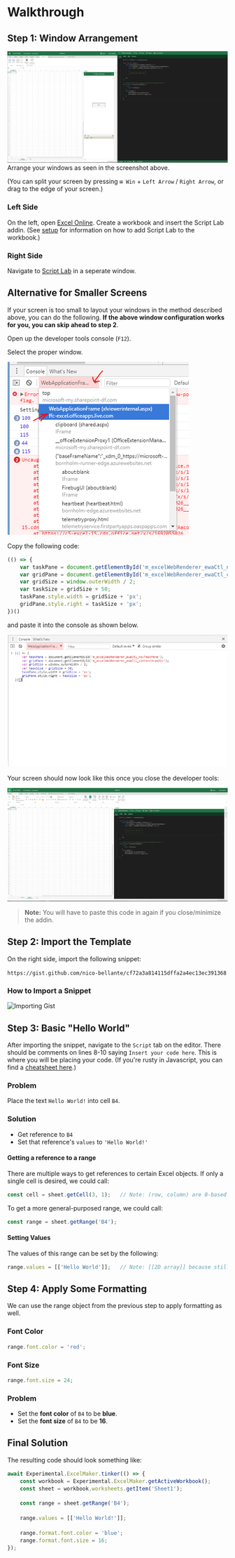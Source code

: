 # Walkthrough
## Step 1: Window Arrangement
![Maker Window Arrangement](../media/maker/WindowArrangement.png)
Arrange your windows as seen in the screenshot above.

(You can split your screen by pressing `⊞ Win` + `Left Arrow` / `Right Arrow`, or drag to the edge of your screen.)
### Left Side
On the left, open [Excel Online](https://office.live.com/start/excel.aspx). Create a workbook and insert the Script Lab addin. (See [setup](../misc/setup.md) for information on how to add Script Lab to the workbook.)
### Right Side
Navigate to [Script Lab](https://bornholm-edge.azurewebsites.net/) in a seperate window.

## Alternative for Smaller Screens
If your screen is too small to layout your windows in the method described above, you can do the following. **If the above window configuration works for you, you can skip ahead to step 2**.

Open up the developer tools console (`F12`).

Select the proper window.

![WebApplicationFrame](../media/maker/SelectProperWindow.png)

Copy the following code:
```javascript
(() => {
    var taskPane = document.getElementById('m_excelWebRenderer_ewaCtl_novTaskPane');
    var gridPane = document.getElementById('m_excelWebRenderer_ewaCtl_contentAreaDiv');
    var gridSize = window.outerWidth / 2;
    var taskSize = gridSize + 50;
    taskPane.style.width = gridSize + 'px';
    gridPane.style.right = taskSize + 'px';
})()
```

and paste it into the console as shown below.

![Paste Code In Console](../media/maker/PasteResizingCodeInConsole.png)

Your screen should now look like this once you close the developer tools:

![Alternative Window Setup](../media/maker/AlternativeWindowSetup.png)

>**Note:** You will have to paste this code in again if you close/minimize the addin.

## Step 2: Import the Template
On the right side, import the following snippet:

`https://gist.github.com/nico-bellante/cf72a3a814115dffa2a4ec13ec391368`

### How to Import a Snippet
![Importing Gist](../media/Import-da.png)

## Step 3: Basic "Hello World"
After importing the snippet, navigate to the `Script` tab on the editor. There should be comments on lines 8-10 saying `Insert your code here`. This is where you will be placing your code. (If you're rusty in Javascript, you can find a [cheatsheet here](http://htmlcheatsheet.com/js/).)

### Problem
Place the text `Hello World!` into cell `B4`.

### Solution
* Get reference to `B4`
* Set that reference's `values` to `'Hello World!'`

#### Getting a reference to a range
There are multiple ways to get references to certain Excel objects. If only a single cell is desired, we could call:
```typescript
const cell = sheet.getCell(3, 1);   // Note: (row, column) are 0-based indicies
```
To get a more general-purposed range, we could call:
```typescript
const range = sheet.getRange('B4');
```

#### Setting Values
The values of this range can be set by the following:
```typescript
range.values = [['Hello World']];   // Note: [[2D array]] because still a range
```


## Step 4: Apply Some Formatting
We can use the range object from the previous step to apply formatting as well.

### Font Color
```typescript
range.font.color = 'red';
```
### Font Size
```typescript
range.font.size = 24;
```
### Problem
* Set the **font color** of `B4` to be **blue**.
* Set the **font size** of `B4` to be **16**.

## Final Solution
The resulting code should look something like:
```typescript
await Experimental.ExcelMaker.tinker(() => {
    const workbook = Experimental.ExcelMaker.getActiveWorkbook();
    const sheet = workbook.worksheets.getItem('Sheet1');

    const range = sheet.getRange('B4');

    range.values = [['Hello World!']];

    range.format.font.color = 'blue';
    range.format.font.size = 16;
});
```